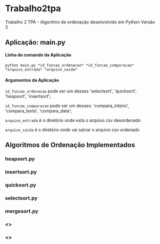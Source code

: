 # Trabalho2tpa
Trabalho 2 TPA - Algoritmo de ordenação desenvolvido em Python Versão 3

## Aplicação: main.py

#### Linha de comando da Aplicação
	
	python main.py *id_funcao_ordenacao* *id_funcao_comparacao* *arquivo_entrada* *arquivo_saida*

#### Argumentos da Aplicação

`id_funcao_ordenacao` pode ser um desses 'selectsort', 'quicksort', 'heapsort', 'insertsort';

`id_funcao_comparacao` pode ser um desses: 'compara_inteiro', 'compara_texto', 'compara_data';

`arquivo_entrada` é o diretório onde está o arquivo csv desordenado
	
`arquivo_saida` é o diretório onde vai salvar o arquivo csv ordenado

## Algoritmos de Ordenação Implementados

### heapsort.py
### insertsort.py
### quicksort.py
### selectsort.py
### mergesort.py
### <>
### <>



